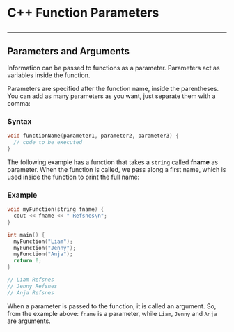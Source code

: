 # C++ Function Parameters<hr>

## Parameters and Arguments
Information can be passed to functions as a parameter. Parameters act as variables inside the function.

Parameters are specified after the function name, inside the parentheses. You can add as many parameters as you want, just separate them with a comma:

### Syntax
```c++
void functionName(parameter1, parameter2, parameter3) {
  // code to be executed
}
```
The following example has a function that takes a `string` called **fname** as parameter. When the function is called, we pass along a first name, which is used inside the function to print the full name:

### Example
```c++
void myFunction(string fname) {
  cout << fname << " Refsnes\n";
}

int main() {
  myFunction("Liam");
  myFunction("Jenny");
  myFunction("Anja");
  return 0;
}

// Liam Refsnes
// Jenny Refsnes
// Anja Refsnes
```
When a parameter is passed to the function, it is called an argument. So, from the example above: `fname` is a parameter, while `Liam`, `Jenny` and `Anja` are arguments.

